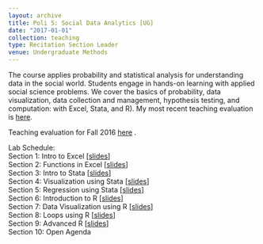 ```yaml
---
layout: archive
title: Poli 5: Social Data Analytics [UG]
date: "2017-01-01"
collection: teaching
type: Recitation Section Leader
venue: Undergraduate Methods
---
```


The course applies probability and statistical analysis for understanding data in the social world. Students engage in hands-on learning with applied social science problems. We cover the basics of probability, data visualization, data collection and management, hypothesis testing, and computation: with Excel, Stata, and R).  My most recent teaching evaluation is [here](https://shanexuan.github.io/files/poli5-wi17.pdf). 

Teaching evaluation for Fall 2016 [here](https://shanexuan.github.io/files/poli5-wi17.pdf) .  

Lab Schedule:  
Section 1: Intro to Excel [[slides](https://shanexuan.github.io/files/poli5-slides/intro.pdf)]  
Section 2: Functions in Excel [[slides](https://shanexuan.github.io/files/poli5-slides/function.pdf)]  
Section 3: Intro to Stata [[slides](https://shanexuan.github.io/files/poli5-slides/function2.pdf)]  
Section 4: Visualization using Stata [[slides](https://shanexuan.github.io/files/poli5-slides/stata.pdf)]  
Section 5: Regression using Stata [[slides](https://shanexuan.github.io/files/poli5-slides/stata-reg.pdf)]  
Section 6: Introduction to R [[slides](https://shanexuan.github.io/files/poli5-slides/r.pdf)]  
Section 7: Data Visualization using R [[slides](https://shanexuan.github.io/files/poli5-slides/r2.pdf)]  
Section 8: Loops using R [[slides](https://shanexuan.github.io/files/poli5-slides/loop.pdf)]  
Section 9: Advanced R [[slides](https://shanexuan.github.io/files/poli5-slides/r-reg.pdf)]  
Section 10: Open Agenda  
